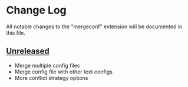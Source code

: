 # Change Log

All notable changes to the "mergeconf" extension will be documented in this file.

## [Unreleased]

- Merge multiple config files
- Merge config file with other text configs
- More conflict strategy options

[unreleased]: https://github.com/aboqasem/vscode-mergeconf/
